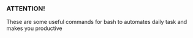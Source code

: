 ### ATTENTION!

These are some useful commands for bash to automates daily task and makes you productive
